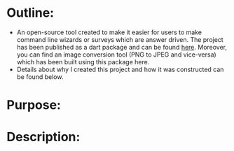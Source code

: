 # Outline:
- An open-source tool created to make it easier for users to make command line wizards or surveys which are answer driven. The project has been published as a dart package and can be found [here](https://pub.dev/packages/cli_wizard_avs). Moreover, you can find an image conversion tool (PNG to JPEG and vice-versa) which has been built using this package here.
- Details about why I created this project and how it was constructed can be found below.

# Purpose:

# Description: